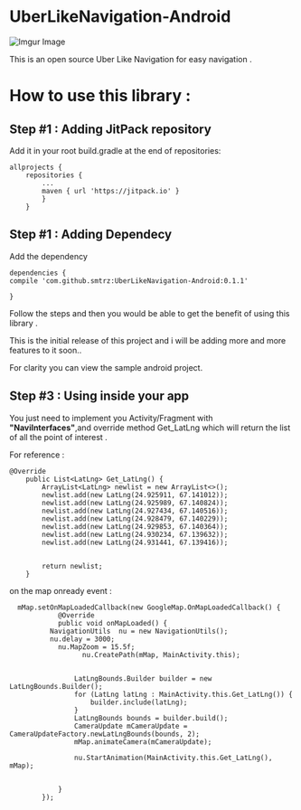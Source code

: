 # UberLikeNavigation-Android

![Imgur Image](http://i.imgur.com/n8ciDwH.gif)


This is an open source Uber Like Navigation for easy navigation .


<h1>How to use this library :</h1>

<h2>Step #1 : Adding JitPack repository</h2>
Add it in your root build.gradle at the end of repositories:


```
allprojects {
	repositories {
		...
		maven { url 'https://jitpack.io' }
		}
	}
```
Step #1 : Adding Dependecy
-------

Add the dependency
```
dependencies {
compile 'com.github.smtrz:UberLikeNavigation-Android:0.1.1'

}
```
Follow the steps and then you would be able to get the benefit of using this library .


This is the initial release of this project and i will be adding more and more features to it soon.. 

For clarity you can view the sample android project.

<h2>Step #3 : Using inside your app</h2>
You just need to implement you Activity/Fragment with <b>"NaviInterfaces"</b>,and override method Get_LatLng which will return the list of all the point of interest .

For reference :
```
@Override
    public List<LatLng> Get_LatLng() {
        ArrayList<LatLng> newlist = new ArrayList<>();
        newlist.add(new LatLng(24.925911, 67.141012));
        newlist.add(new LatLng(24.925989, 67.140824));
        newlist.add(new LatLng(24.927434, 67.140516));
        newlist.add(new LatLng(24.928479, 67.140229));
        newlist.add(new LatLng(24.929853, 67.140364));
        newlist.add(new LatLng(24.930234, 67.139632));
        newlist.add(new LatLng(24.931441, 67.139416));


        return newlist;
    }
```
on the map onready event :
```
  mMap.setOnMapLoadedCallback(new GoogleMap.OnMapLoadedCallback() {
            @Override
            public void onMapLoaded() {
          NavigationUtils  nu = new NavigationUtils();
          nu.delay = 3000;
            nu.MapZoom = 15.5f;
                  nu.CreatePath(mMap, MainActivity.this);


                LatLngBounds.Builder builder = new LatLngBounds.Builder();
                for (LatLng latLng : MainActivity.this.Get_LatLng()) {
                    builder.include(latLng);
                }
                LatLngBounds bounds = builder.build();
                CameraUpdate mCameraUpdate = CameraUpdateFactory.newLatLngBounds(bounds, 2);
                mMap.animateCamera(mCameraUpdate);

                nu.StartAnimation(MainActivity.this.Get_LatLng(), mMap);


            }
        });
```
